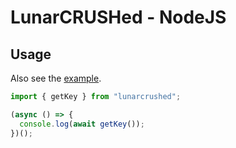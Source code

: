 # LunarCRUSHed - NodeJS

## Usage

Also see the [example](./example/index.js).

```js
import { getKey } from "lunarcrushed";

(async () => {
  console.log(await getKey());
})();
```
